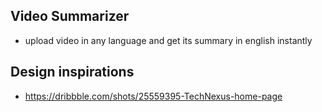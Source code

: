 ## Video Summarizer

- upload video in any language and get its summary in english instantly

## Design inspirations

- https://dribbble.com/shots/25559395-TechNexus-home-page

